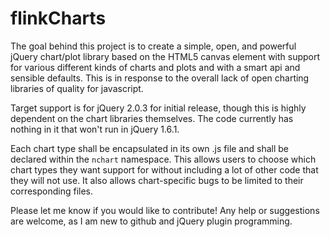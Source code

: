 flinkCharts
===========

The goal behind this project is to create a simple, open, and powerful jQuery chart/plot library based on the HTML5 canvas element with support for various different kinds of charts and plots and with a smart api and sensible defaults. This is in response to the overall lack of open charting libraries of quality for javascript.

Target support is for jQuery 2.0.3 for initial release, though this is highly dependent on the chart libraries themselves. The code currently has nothing in it that won't run in jQuery 1.6.1.

Each chart type shall be encapsulated in its own .js file and shall be declared within the `nchart` namespace. This allows users to choose which chart types they want support for without including a lot of other code that they will not use. It also allows chart-specific bugs to be limited to their corresponding files.

Please let me know if you would like to contribute! Any help or suggestions are welcome, as I am new to github and jQuery plugin programming.

